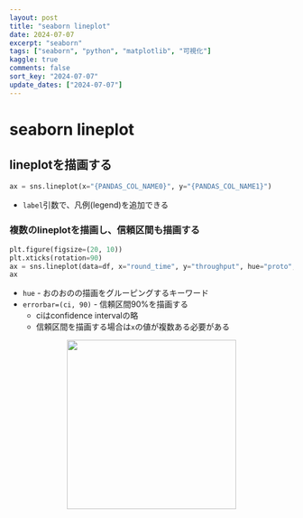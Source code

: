 ```yaml
---
layout: post
title: "seaborn lineplot"
date: 2024-07-07
excerpt: "seaborn"
tags: ["seaborn", "python", "matplotlib", "可視化"]
kaggle: true
comments: false
sort_key: "2024-07-07"
update_dates: ["2024-07-07"]
---
```


# seaborn lineplot


## lineplotを描画する

```python
ax = sns.lineplot(x="{PANDAS_COL_NAME0}", y="{PANDAS_COL_NAME1}")
```
 - `label`引数で、凡例(legend)を追加できる

### 複数のlineplotを描画し、信頼区間も描画する

```python
plt.figure(figsize=(20, 10))
plt.xticks(rotation=90)
ax = sns.lineplot(data=df, x="round_time", y="throughput", hue="proto", errorbar=('ci', 90))
ax
```
 - `hue` - おのおのの描画をグルーピングするキーワード
 - `errorbar=(ci, 90)` - 信頼区間90%を描画する
   - ciはconfidence intervalの略
   - 信頼区間を描画する場合は`x`の値が複数ある必要がある

<div align="center">
  <img style="align: center !important; width: 300px !important;" src="https://user-images.githubusercontent.com/4949982/176080593-95ec45a6-1afc-4bc9-aea9-78aa0a7bca4c.png">
</div>

